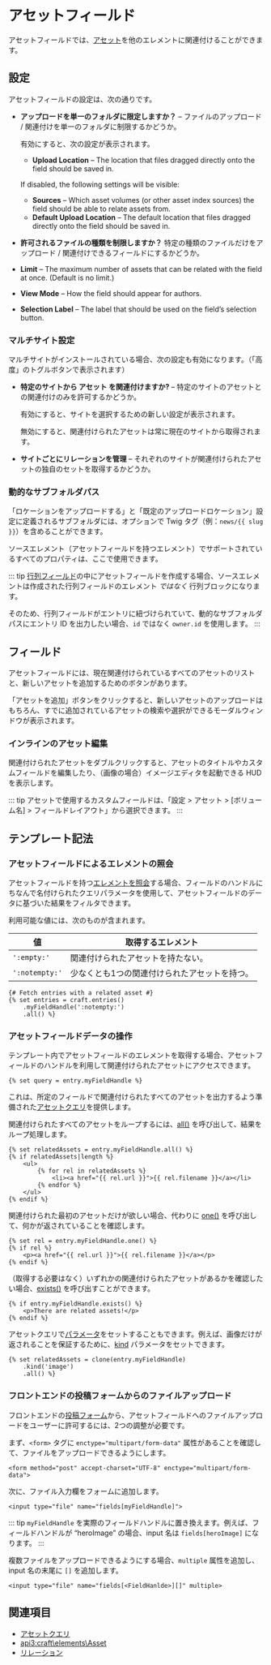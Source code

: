 # アセットフィールド

アセットフィールドでは、[アセット](assets.md)を他のエレメントに関連付けることができます。

## 設定

アセットフィールドの設定は、次の通りです。

- **アップロードを単一のフォルダに限定しますか？** – ファイルのアップロード / 関連付けを単一のフォルダに制限するかどうか。

  有効にすると、次の設定が表示されます。

  - **Upload Location** – The location that files dragged directly onto the field should be saved in.

  If disabled, the following settings will be visible:

  - **Sources** – Which asset volumes (or other asset index sources) the field should be able to relate assets from.
  - **Default Upload Location** – The default location that files dragged directly onto the field should be saved in.

- **許可されるファイルの種類を制限しますか？** 特定の種類のファイルだけをアップロード / 関連付けできるフィールドにするかどうか。
- **Limit** – The maximum number of assets that can be related with the field at once. (Default is no limit.)
- **View Mode** – How the field should appear for authors.
- **Selection Label** – The label that should be used on the field’s selection button.

### マルチサイト設定

マルチサイトがインストールされている場合、次の設定も有効になります。（「高度」のトグルボタンで表示されます）

- **特定のサイトから アセット を関連付けますか?** – 特定のサイトのアセットとの関連付けのみを許可するかどうか。

  有効にすると、サイトを選択するための新しい設定が表示されます。

  無効にすると、関連付けられたアセットは常に現在のサイトから取得されます。

- **サイトごとにリレーションを管理** – それぞれのサイトが関連付けられたアセットの独自のセットを取得するかどうか。

### 動的なサブフォルダパス

「ロケーションをアップロードする」と「既定のアップロードロケーション」設定に定義されるサブフォルダには、オプションで Twig タグ（例：`news/{{ slug }}`）を含めることができます。

ソースエレメント（アセットフィールドを持つエレメント）でサポートされているすべてのプロパティは、ここで使用できます。

::: tip
[行列フィールド](matrix-fields.md)の中にアセットフィールドを作成する場合、ソースエレメントは作成された行列フィールドのエレメント _ではなく_ 行列ブロックになります。

そのため、行列フィールドがエントリに紐づけられていて、動的なサブフォルダパスにエントリ ID を出力したい場合、`id` ではなく `owner.id` を使用します。
:::

## フィールド

アセットフィールドには、現在関連付けられているすべてのアセットのリストと、新しいアセットを追加するためのボタンがあります。

「アセットを追加」ボタンをクリックすると、新しいアセットのアップロードはもちろん、すでに追加されているアセットの検索や選択ができるモーダルウィンドウが表示されます。

### インラインのアセット編集

関連付けられたアセットをダブルクリックすると、アセットのタイトルやカスタムフィールドを編集したり、（画像の場合）イメージエディタを起動できる HUD を表示します。

::: tip
アセットで使用するカスタムフィールドは、「設定 > アセット > [ボリューム名] > フィールドレイアウト」から選択できます。
:::

## テンプレート記法

### アセットフィールドによるエレメントの照会

アセットフィールドを持つ[エレメントを照会](dev/element-queries/README.md)する場合、フィールドのハンドルにちなんで名付けられたクエリパラメータを使用して、アセットフィールドのデータに基づいた結果をフィルタできます。

利用可能な値には、次のものが含まれます。

| 値              | 取得するエレメント               |
| -------------- | ----------------------- |
| `':empty:'`    | 関連付けられたアセットを持たない。       |
| `':notempty:'` | 少なくとも1つの関連付けられたアセットを持つ。 |

```twig
{# Fetch entries with a related asset #}
{% set entries = craft.entries()
    .myFieldHandle(':notempty:')
    .all() %}
```

### アセットフィールドデータの操作

テンプレート内でアセットフィールドのエレメントを取得する場合、アセットフィールドのハンドルを利用して関連付けられたアセットにアクセスできます。

```twig
{% set query = entry.myFieldHandle %}
```

これは、所定のフィールドで関連付けられたすべてのアセットを出力するよう準備された[アセットクエリ](dev/element-queries/asset-queries.md)を提供します。

関連付けられたすべてのアセットをループするには、[all()](api3:craft\db\Query::all()) を呼び出して、結果をループ処理します。

```twig
{% set relatedAssets = entry.myFieldHandle.all() %}
{% if relatedAssets|length %}
    <ul>
        {% for rel in relatedAssets %}
            <li><a href="{{ rel.url }}">{{ rel.filename }}</a></li>
        {% endfor %}
    </ul>
{% endif %}
```

関連付けられた最初のアセットだけが欲しい場合、代わりに [one()](api3:craft\db\Query::one()) を呼び出して、何かが返されていることを確認します。

```twig
{% set rel = entry.myFieldHandle.one() %}
{% if rel %}
    <p><a href="{{ rel.url }}">{{ rel.filename }}</a></p>
{% endif %}
```

（取得する必要はなく）いずれかの関連付けられたアセットがあるかを確認したい場合、[exists()](api3:craft\db\Query::exists()) を呼び出すことができます。

```twig
{% if entry.myFieldHandle.exists() %}
    <p>There are related assets!</p>
{% endif %}
```

アセットクエリで[パラメータ](dev/element-queries/asset-queries.md#parameters)をセットすることもできます。例えば、画像だけが返されることを保証するために、[kind](dev/element-queries/asset-queries.md#kind) パラメータをセットできます。

```twig
{% set relatedAssets = clone(entry.myFieldHandle)
    .kind('image')
    .all() %}
```

### フロントエンドの投稿フォームからのファイルアップロード

フロントエンドの[投稿フォーム](dev/examples/entry-form.md)から、アセットフィールドへのファイルアップロードをユーザーに許可するには、2つの調整が必要です。

まず、`<form>` タグに `enctype="multipart/form-data"` 属性があることを確認して、ファイルをアップロードできるようにします。

```markup
<form method="post" accept-charset="UTF-8" enctype="multipart/form-data">
```

次に、ファイル入力欄をフォームに追加します。

```markup
<input type="file" name="fields[myFieldHandle]">
```

::: tip
`myFieldHandle` を実際のフィールドハンドルに置き換えます。例えば、フィールドハンドルが “heroImage” の場合、input 名は `fields[heroImage]` になります。
:::

複数ファイルをアップロードできるようにする場合、`multiple` 属性を追加し、input 名の末尾に `[]` を追加します。

```markup
<input type="file" name="fields[<FieldHanlde>][]" multiple>
```

## 関連項目

* [アセットクエリ](dev/element-queries/asset-queries.md)
* <api3:craft\elements\Asset>
* [リレーション](relations.md)
